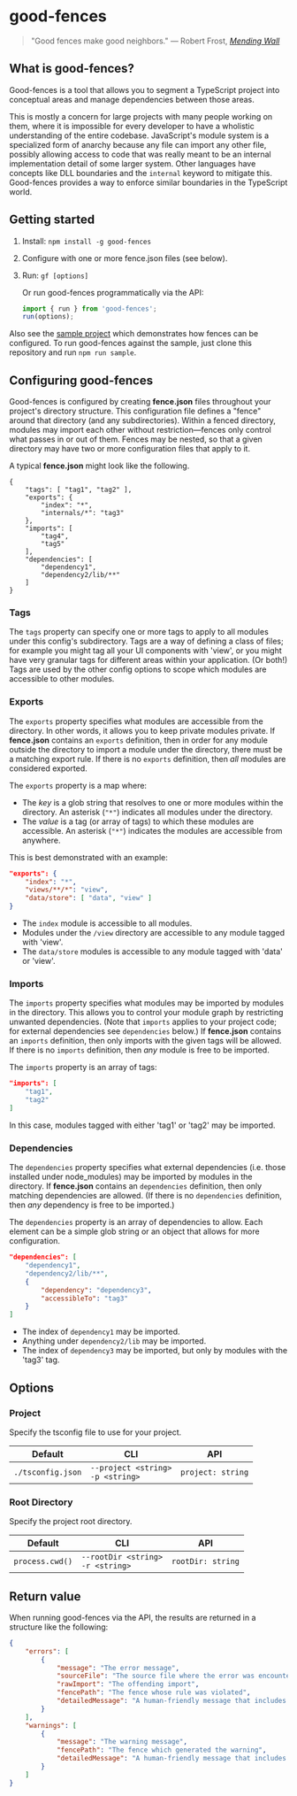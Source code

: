 # good-fences

> "Good fences make good neighbors."
— Robert Frost, [*Mending Wall*](https://www.poetryfoundation.org/poems/44266/mending-wall)

## What is good-fences?

Good-fences is a tool that allows you to segment a TypeScript project into conceptual areas and manage dependencies between those areas.

This is mostly a concern for large projects with many people working on them, where it is impossible for every developer to have a wholistic understanding of the entire codebase.
JavaScript's module system is a specialized form of anarchy because any file can import any other file, possibly allowing access to code that was really meant to be an internal implementation detail of some larger system.
Other languages have concepts like DLL boundaries and the `internal` keyword to mitigate this.
Good-fences provides a way to enforce similar boundaries in the TypeScript world.

## Getting started

1. Install:  `npm install -g good-fences`
2. Configure with one or more fence.json files (see below).
3. Run: `gf [options]`

    Or run good-fences programmatically via the API:

    ```typescript
    import { run } from 'good-fences';
    run(options);
    ```

Also see the [sample project](./sample) which demonstrates how fences can be configured.
To run good-fences against the sample, just clone this repository and run `npm run sample`.

## Configuring good-fences

Good-fences is configured by creating **fence.json** files throughout your project's directory structure.
This configuration file defines a "fence" around that directory (and any subdirectories).
Within a fenced directory, modules may import each other without restriction—fences only control what passes in or out of them.
Fences may be nested, so that a given directory may have two or more configuration files that apply to it.

A typical **fence.json** might look like the following.

```
{
    "tags": [ "tag1", "tag2" ],
    "exports": {
        "index": "*",
        "internals/*": "tag3"
    },
    "imports": [
        "tag4",
        "tag5"
    ],
    "dependencies": [
        "dependency1",
        "dependency2/lib/**"
    ]
}
```

### Tags

The `tags` property can specify one or more tags to apply to all modules under this config's subdirectory.
Tags are a way of defining a class of files;
for example you might tag all your UI components with 'view', or you might have very granular tags for different areas within your application.
(Or both!)
Tags are used by the other config options to scope which modules are accessible to other modules.

### Exports

The `exports` property specifies what modules are accessible from the directory.
In other words, it allows you to keep private modules private.
If **fence.json** contains an `exports` definition, then in order for any module outside the directory to import a module under the directory, there must be a matching export rule.
If there is no `exports` definition, then *all* modules are considered exported.

The `exports` property is a map where:
* The *key* is a glob string that resolves to one or more modules within the directory.
An asterisk (`"*"`) indicates all modules under the directory.
* The *value* is a tag (or array of tags) to which these modules are accessible.
An asterisk (`"*"`) indicates the modules are accessible from anywhere.

This is best demonstrated with an example:

```json
"exports": {
    "index": "*",
    "views/**/*": "view",
    "data/store": [ "data", "view" ]
}
```

* The `index` module is accessible to all modules.
* Modules under the `/view` directory are accessible to any module tagged with 'view'.
* The `data/store` modules is accessible to any module tagged with 'data' or 'view'.

### Imports

The `imports` property specifies what modules may be imported by modules in the directory.
This allows you to control your module graph by restricting unwanted dependencies.
(Note that `imports` applies to your project code; for external dependencies see `dependencies` below.)
If **fence.json** contains an `imports` definition, then only imports with the given tags will be allowed.
If there is no `imports` definition, then *any* module is free to be imported.

The `imports` property is an array of tags:

```json
"imports": [
    "tag1",
    "tag2"
]
```

In this case, modules tagged with either 'tag1' or 'tag2' may be imported.

### Dependencies

The `dependencies` property specifies what external dependencies (i.e. those installed under node_modules) may be imported by modules in the directory.
If **fence.json** contains an `dependencies` definition, then only matching dependencies are allowed.
(If there is no `dependencies` definition, then *any* dependency is free to be imported.)

The `dependencies` property is an array of dependencies to allow.  Each element can be a simple glob string or an object that allows for more configuration.

```json
"dependencies": [
    "dependency1",
    "dependency2/lib/**",
    {
        "dependency": "dependency3",
        "accessibleTo": "tag3"
    }
]
```

* The index of `dependency1` may be imported.
* Anything under `dependency2/lib` may be imported.
* The index of `dependency3` may be imported, but only by modules with the 'tag3' tag.

## Options

### Project

Specify the tsconfig file to use for your project.

Default           | CLI                                    | API
------------------|----------------------------------------|----
`./tsconfig.json` | `--project <string>`<br/>`-p <string>` | `project: string`

### Root Directory

Specify the project root directory.

Default         | CLI                                    | API
----------------|----------------------------------------|----
`process.cwd()` | `--rootDir <string>`<br/>`-r <string>` | `rootDir: string`

## Return value

When running good-fences via the API, the results are returned in a structure like the following:

```json
{
    "errors": [
        {
            "message": "The error message",
            "sourceFile": "The source file where the error was encountered",
            "rawImport": "The offending import",
            "fencePath": "The fence whose rule was violated",
            "detailedMessage": "A human-friendly message that includes all of the above"
        }
    ],
    "warnings": [
        {
            "message": "The warning message",
            "fencePath": "The fence which generated the warning",
            "detailedMessage": "A human-friendly message that includes all of the above"
        }
    ]
}
```